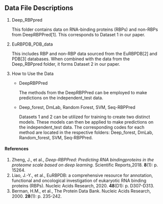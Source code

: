## Data File Descriptions

1. Deep_RBPpred

   This folder contains data on RNA-binding proteins (RBPs) and non-RBPs from  DeepRBPPred[1]. This corresponds to Dataset 1 in our paper.

2. EuRBPDB_PDB_data

   This includes RBP and non-RBP data sourced from the EuRBPDB[2] and PDB[3] databases. When combined with the data from the Deep_RBPpred folder, it forms Dataset 2 in our paper.

3. How to Use the Data

   - DeepRBPPred

     The methods from the DeepRBPPred can be employed to make predictions on the independent_test data.

   - Deep_forest, DmLab, Random Forest, SVM, Seq-RBPPred

     Datasets 1 and 2 can be utilized for training to create two distinct models. These models can then be applied to make predictions on the independent_test data. The corresponding codes for each method are located in the respective folders: Deep_forest, DmLab, Random_forest, SVM, Seq-RBPPred.

     #### 

#### References

1. Zheng, J., et al., *Deep-RBPPred: Predicting RNA bindingproteins in the proteome scale based on deep learning.* Scientific Reports,2018. **8**(1): p. 15264.
2. Liao, J.-Y., et al., EuRBPDB: a comprehensive resource for annotation, functional and oncological investigation of eukaryotic RNA binding proteins (RBPs).  Nucleic Acids Research, 2020. **48**(D1): p. D307-D313.
3. Berman, H.M., et al., The Protein Data Bank.  Nucleic Acids Research, 2000. **28**(1): p. 235-242.





